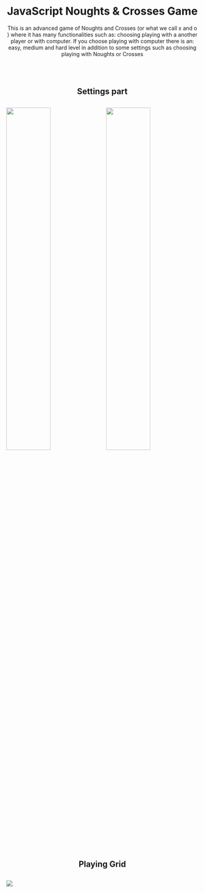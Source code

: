 <h1 align="center"> JavaScript Noughts & Crosses Game</h1>

<p align="center">
This is an advanced game of Noughts and Crosses (or what we call x and o ) where it has many functionalities such as: choosing playing with a another player or with computer. If you choose playing with computer there is an: easy, medium and hard level in addition to some settings such as choosing playing with Noughts or Crosses
</p>

<br><br>

<h2 align="center"> Settings part<h2>
<img width="48%" src="https://user-images.githubusercontent.com/89279264/189548337-c4333b96-85c7-42b4-b779-2cf1b1b5bcff.png">
<img width="48%" align="right" src="https://user-images.githubusercontent.com/89279264/189548264-6c78d620-bcf6-4c95-a082-6c638eaa23e3.png">

<br><br>
<h2 align="center"> Playing Grid <h2>
<img align="center" src="https://user-images.githubusercontent.com/89279264/189749784-f80b9eef-e777-4248-af63-9a420c245ac1.png">
